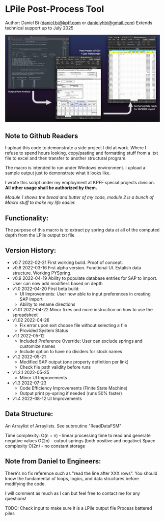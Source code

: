 # LPile Post-Process Tool
Author: Daniel Bi (~~daniel.bi@kpff.com~~ or danielyhbi@gmail.com)
Extends technical support up to July 2025

![LPileDemo](LPile_LandingPage.jpg)

## Note to Github Readers
I upload this code to demonstrate a side project I did at work. Where I refuse to spend hours looking, copy/pasting
and formatting stuff from a .txt file to excel and then transfer to another structural program. 

The macro is intended to run under Windows environment. I upload a sample output just to demonstrate what it looks like.

I wrote this script under my employment at KPFF special projects division. **All other usage shall be authorized by them.**

_Module 1 shows the bread and butter of my code, module 2 is a bunch of Macro stuff to make my life easier._

## Functionality:
The purpose of this macro is to extract py spring data at all of the computed depth
from the LPile output txt file.
  
## Version History:
- v0.7    2022-02-21      First working build. Proof of concept.
- v0.8    2022-03-16      Frst alpha version. Functional UI. Estalish data structure. Working PYSpring.
- v0.9    2022-04-19      Ability to populate database entries for SAP to import. User can now add modifiers based on depth
- v1.0    2022-04-20      First beta build:
    - UI Improvements: User now able to input preferences in creating SAP import
    - Ability to rename directions
- v1.01     2022-04-22      Minor fixes and more instruction on how to use the spreadsheet
- v1.02     2022-04-28      
    - Fix error upon exit choose file without selecting a file
    - Provided System Status
- v1.1      2022-05-12      
    - Included Preference Override: User can exclude springs and customize names
    - Include option to have no dividers for stock names
- v1.2      2022-05-21      
    - Modified SAP output (one property definition per link)
    - Check file path validity before runs
- v1.2.1    2022-05-25      
    - Minor UI Improvements
- v1.3      2022-07-23      
    - Code Efficiency Improvements (Finite State Machine)
    - Output print py-spring if needed (runs 50% faster)
- v1.4      2022-08-12      UI Improvements


## Data Structure:
An Arraylist of Arraylists. See subroutine "ReadDataFSM"

Time complexity: O(n + n) - linear processing time to read and generate negative values
                 O(2n)    - output springs (both positive and negative)
Space complexity O(2n)    - no constant storage

## Note from Daniel to Engineers:
There's no fix reference such as "read the line after XXX rows". You should know the fundamental
of loops, logics, and data structures before modifying the code.

I will comment as much as I can but feel free to contact me for any questions!

TODO:
  Check input to make sure it is a LPile output file
  Process battered piles